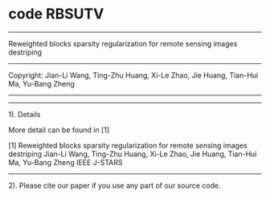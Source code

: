 # code RBSUTV
********************************************************************************
 Reweighted blocks sparsity regularization for remote sensing images destriping
********************************************************************************

 Copyright:     Jian-Li Wang, Ting-Zhu Huang, Xi-Le Zhao, Jie Huang, Tian-Hui Ma, Yu-Bang Zheng
                   
********************************************************************************
********************************************************************************
  1). Details
  
  More detail can be found in [1]

  [1] Reweighted blocks sparsity regularization for remote sensing images destriping
      Jian-Li Wang, Ting-Zhu Huang, Xi-Le Zhao, Jie Huang, Tian-Hui Ma, Yu-Bang Zheng
      IEEE J-STARS
********************************************************************************

  2). Please cite our paper if you use any part of our source code.
